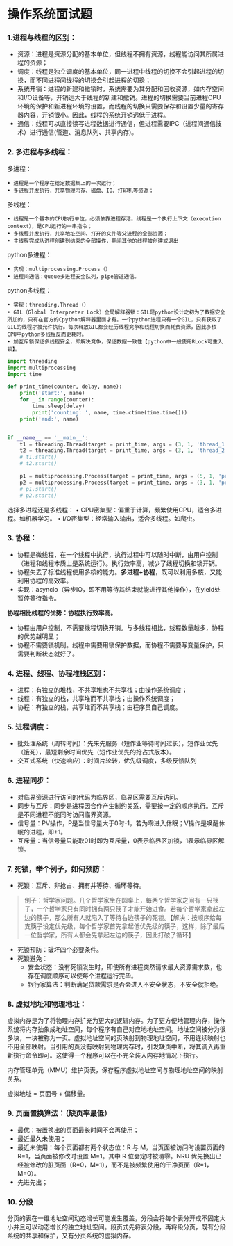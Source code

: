 # 操作系统面试题


### 1.进程与线程的区别：
- 资源：进程是资源分配的基本单位，但线程不拥有资源，线程能访问其所属进程的资源；
- 调度：线程是独立调度的基本单位，同一进程中线程的切换不会引起进程的切换，而不同进程间线程的切换会引起进程的切换；
- 系统开销：进程的新建和撤销时，系统需要为其分配和回收资源，如内存空间和I/O设备等，开销远大于线程的新建和撤销。进程的切换需要当前进程CPU环境的保护和新进程环境的设置，而线程的切换只需要保存和设置少量的寄存器内容，开销很小。因此，线程的系统开销远低于进程。
- 通信：线程可以直接读写进程数据进行通信，但进程需要IPC（进程间通信技术）进行通信(管道、消息队列、共享内存)。


### 2. 多进程与多线程：
多进程：

	• 进程是一个程序在给定数据集上的一次运行；
	• 多进程并发执行，共享物理内存、磁盘、IO、打印机等资源；

多线程：

	• 线程是一个基本的CPU执行单位，必须依靠进程存活。线程是一个执行上下文（execution context），是CPU运行的一串指令；
	• 多线程并发执行，共享地址空间、打开的文件等父进程的全部资源；
	• 主线程完成从进程创建到结束的全部操作，期间其他的线程被创建或退出

python多进程：

	• 实现：multiprocessing.Process（）
	• 进程间通信：Queue多进程安全队列，pipe管道通信。

python多线程：

	• 实现：threading.Thread（）
	• GIL（Global Interpreter Lock）全局解释器锁：GIL是python设计之初为了数据安全所加的，只有在官方的Cpython解释器里面才有。一个python进程只有一个GIL，只有获取了GIL的线程才被允许执行。每次释放GIL都会经历线程竞争和线程切换而耗费资源，因此多核CPU中python多线程反而更耗时。
	• 加互斥锁保证多线程安全，即解决竞争，保证数据一致性【python中一般使用RLock可重入锁】。

```python
import threading
import multiprocessing
import time

def print_time(counter, delay, name):
	print('start:', name)
	for _ in range(counter):
		time.sleep(delay)
		print('counting: ', name, time.ctime(time.time()))
	print('end:', name)


if __name__ == '__main__':
	t1 = threading.Thread(target = print_time, args = (3, 1, 'thread_1'))
	t2 = threading.Thread(target = print_time, args = (3, 1, 'thread_2'))
	# t1.start()
	# t2.start()

	p1 = multiprocessing.Process(target = print_time, args = (5, 1, 'process_1'))
	p2 = multiprocessing.Process(target = print_time, args = (3, 1, 'process_2'))
	# p1.start()
	# p2.start()
```

选择多进程还是多线程：
	• CPU密集型：偏重于计算，频繁使用CPU，适合多进程。如机器学习。
	• I/O密集型：经常输入输出，适合多线程。如爬虫。


### 3. 协程：
- 协程是微线程，在一个线程中执行，执行过程中可以随时中断，由用户控制（进程和线程本质上是系统运行）。执行效率高，减少了线程切换和锁开销。
- 协程失去了标准线程使用多核的能力。**多进程+协程**，既可以利用多核，又能利用协程的高效率。
- 实现：asyncio（异步IO，即不用等待其结束就能进行其他操作），在yield处暂停等待指令。

**协程相比线程的优势：协程执行效率高。**
- 协程由用户控制，不需要线程切换开销。与多线程相比，线程数量越多，协程的优势越明显；
- 协程不需要锁机制。线程中需要用锁保护数据，而协程不需要写变量保护，只需要判断状态就好了。


### 4. 进程、线程、协程堆栈区别：
- 进程：有独立的堆栈，不共享堆也不共享栈；由操作系统调度；
- 线程：有独立的栈，共享堆而不共享栈；由操作系统调度；
- 协程：有独立的栈，共享堆而不共享栈；由程序员自己调度。


### 5. 进程调度：
- 批处理系统（周转时间）：先来先服务（短作业等待时间过长），短作业优先（饿死），最短剩余时间优先（短作业优先的抢占式版本）。	
- 交互式系统（快速响应）：时间片轮转，优先级调度，多级反馈队列


### 6. 进程同步：
- 对临界资源进行访问的代码为临界区，临界区需要互斥访问。
- 同步与互斥：同步是进程因合作产生制约关系，需要按一定的顺序执行。互斥是不同进程不能同时访问临界资源。
- 信号量：PV操作，P是当信号量大于0时-1，若为零进入休眠；V操作是唤醒休眠的进程，即+1。
- 互斥量：当信号量只能取01时即为互斥量，0表示临界区加锁，1表示临界区解锁。


### 7. 死锁，举个例子，如何预防：
- 死锁：互斥、非抢占、拥有并等待、循环等待。

> 例子：哲学家问题。几个哲学家坐在圆桌上，每两个哲学家之间有一只筷子，一个哲学家只有同时拥有两只筷子才能开始进食。若每个哲学家拿起左边的筷子，那么所有人就陷入了等待右边筷子的死锁。【解决：按顺序给每支筷子设定优先级，每个哲学家首先拿起低优先级的筷子，这样，除了最后一位哲学家，所有人都会先拿起左边的筷子，因此打破了循环】

- 死锁预防：破坏四个必要条件。
- 死锁避免：
	- 安全状态：没有死锁发生时，即使所有进程突然请求最大资源需求数，也存在调度顺序可以使每个进程运行完毕。
	- 银行家算法：判断满足贷款需求是否会进入不安全状态，不安全就拒绝。


### 8. 虚拟地址和物理地址：
虚拟内存是为了将物理内存扩充为更大的逻辑内存。为了更方便地管理内存，操作系统将内存抽象成地址空间，每个程序有自己对应地地址空间。地址空间被分为很多块，一块被称为一页。虚拟地址空间的页映射到物理地址空间，不用连续映射也不用全部映射。当引用的页没有映射到物理内存时，引发缺页中断，将其调入再重新执行命令即可。这使得一个程序可以在不完全装入内存地情况下执行。

内存管理单元（MMU）维护页表，保存程序虚拟地址空间与物理地址空间的映射关系。

虚拟地址 = 页面号 + 偏移量。



### 9. 页面置换算法：（缺页率最低）
- 最优：被置换出的页面最长时间不会再使用；
- 最近最久未使用；
- 最近未使用：每个页面都有两个状态位：R 与 M，当页面被访问时设置页面的 R=1，当页面被修改时设置 M=1。其中 R 位会定时被清零。NRU 优先换出已经被修改的脏页面（R=0，M=1），而不是被频繁使用的干净页面（R=1，M=0）。	
- 先进先出；


### 10. 分段
分页的表在一维地址空间动态增长可能发生覆盖，分段会将每个表分开成不固定大小并且可以动态增长的独立地址空间。段页式先将表分段，再将段分页，既有分段系统的共享和保护，又有分页系统的虚拟内存。
